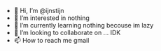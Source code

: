 - 👋 Hi, I’m @ijnstijn
- 👀 I’m interested in nothing
- 🌱 I’m currently learning nothing becouse im lazy
- 💞️ I’m looking to collaborate on ... IDK
- 📫 How to reach me gmail

<!---
ijnstijn/ijnstijn is a ✨ special ✨ repository because its `README.md` (this file) appears on your GitHub profile.
You can click the Preview link to take a look at your changes.
--->
